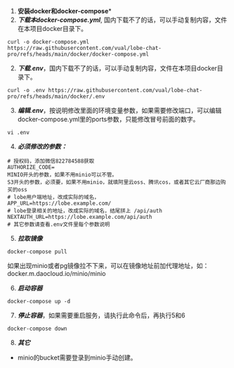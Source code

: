 1. **安装docker和docker-compose***
2. ***下载本docker-compose.yml***, 国内下载不了的话，可以手动复制内容，文件在本项目docker目录下。
```shell
curl -o docker-compose.yml https://raw.githubusercontent.com/vual/lobe-chat-pro/refs/heads/main/docker/docker-compose.yml
```

2. ***下载.env***，国内下载不了的话，可以手动复制内容，文件在本项目docker目录下。
```shell
curl -o .env https://raw.githubusercontent.com/vual/lobe-chat-pro/refs/heads/main/docker/.env
```

3. ***编辑.env***，按说明修改里面的环境变量参数，如果需要修改端口，可以编辑docker-compose.yml里的ports参数，只能修改冒号前面的数字。
```shell
vi .env
```

4. ***必须修改的参数：***
```shell
# 授权码，添加微信822784588获取
AUTHORIZE_CODE=
MINIO开头的参数，如果不用minio可以不管。
S3开头的参数，必须要，如果不用minio，就填阿里云oss、腾讯cos，或者其它云厂商那边购买的oss
# lobe用户端地址，改成实际的域名，
APP_URL=https://lobe.example.com/
# lobe登录相关的地址，改成实际的域名，结尾拼上 /api/auth
NEXTAUTH_URL=https://lobe.example.com/api/auth
# 其它参数请查看.env文件里每个参数说明
```

5. ***拉取镜像***
```shell
docker-compose pull
```
如果出现minio或者pg镜像拉不下来，可以在镜像地址前加代理地址，如：docker.m.daocloud.io/minio/minio

6. ***启动容器***
```shell
docker-compose up -d
```

7. ***停止容器***，如果需要重启服务，请执行此命令后，再执行5和6
```shell
docker-compose down
```

8. ***其它***
  - minio的bucket需要登录到minio手动创建。
